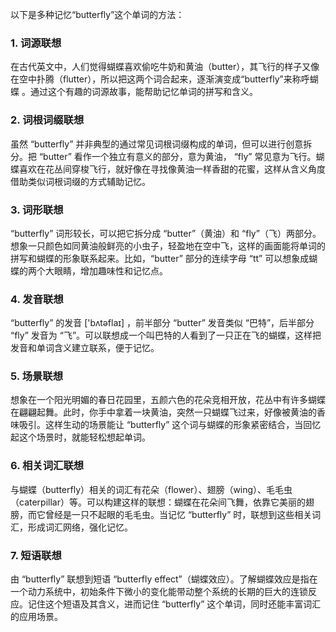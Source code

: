 以下是多种记忆“butterfly”这个单词的方法：

### 1. 词源联想
在古代英文中，人们觉得蝴蝶喜欢偷吃牛奶和黄油（butter），其飞行的样子又像在空中扑腾（flutter），所以把这两个词合起来，逐渐演变成“butterfly”来称呼蝴蝶 。通过这个有趣的词源故事，能帮助记忆单词的拼写和含义。 

### 2. 词根词缀联想
虽然 “butterfly” 并非典型的通过常见词根词缀构成的单词，但可以进行创意拆分。把 “butter” 看作一个独立有意义的部分，意为黄油， “fly” 常见意为飞行。蝴蝶喜欢在花丛间穿梭飞行，就好像在寻找像黄油一样香甜的花蜜，这样从含义角度借助类似词根词缀的方式辅助记忆。

### 3. 词形联想
“butterfly” 词形较长，可以把它拆分成 “butter”（黄油）和 “fly”（飞）两部分。想象一只颜色如同黄油般鲜亮的小虫子，轻盈地在空中飞，这样的画面能将单词的拼写和蝴蝶的形象联系起来。比如，“butter” 部分的连续字母 “tt” 可以想象成蝴蝶的两个大眼睛，增加趣味性和记忆点。

### 4. 发音联想
“butterfly” 的发音 ['bʌtəflaɪ] ，前半部分 “butter” 发音类似 “巴特”，后半部分 “fly” 发音为 “飞”。可以联想成一个叫巴特的人看到了一只正在飞的蝴蝶，这样把发音和单词含义建立联系，便于记忆。

### 5. 场景联想
想象在一个阳光明媚的春日花园里，五颜六色的花朵竞相开放，花丛中有许多蝴蝶在翩翩起舞。此时，你手中拿着一块黄油，突然一只蝴蝶飞过来，好像被黄油的香味吸引。这样生动的场景能让 “butterfly” 这个词与蝴蝶的形象紧密结合，当回忆起这个场景时，就能轻松想起单词。 

### 6. 相关词汇联想
与蝴蝶（butterfly）相关的词汇有花朵（flower）、翅膀（wing）、毛毛虫（caterpillar）等。可以构建这样的联想：蝴蝶在花朵间飞舞，依靠它美丽的翅膀，而它曾经是一只不起眼的毛毛虫。当记忆 “butterfly” 时，联想到这些相关词汇，形成词汇网络，强化记忆。

### 7. 短语联想
由 “butterfly” 联想到短语 “butterfly effect”（蝴蝶效应）。了解蝴蝶效应是指在一个动力系统中，初始条件下微小的变化能带动整个系统的长期的巨大的连锁反应。记住这个短语及其含义，进而记住 “butterfly” 这个单词，同时还能丰富词汇的应用场景。 